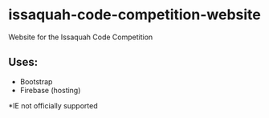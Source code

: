 # issaquah-code-competition-website
Website for the Issaquah Code Competition

## Uses: 
- Bootstrap
- Firebase (hosting)

*IE not officially supported 